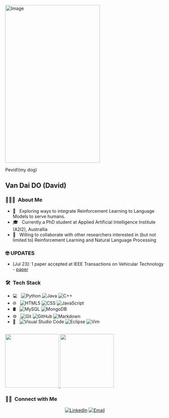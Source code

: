 <p align="center">
  <div class="caption">
    <img src="https://scontent.fcbr1-1.fna.fbcdn.net/v/t1.15752-9/372333486_837757934323166_3250184740550034835_n.jpg?_nc_cat=108&ccb=1-7&_nc_sid=ae9488&_nc_ohc=m1BJYuveO30AX9zPCY6&_nc_ht=scontent.fcbr1-1.fna&oh=03_AdTzrBuuYET9Ym7xyq8mVnEBvTImi8jTPDyqR9ifyvzqoA&oe=651ABA5A" width="300" height="500" alt="Image" />
    <p>Pevid!(my dog)</p>
  </div>
</p>
  
<h2> Van Dai DO (David) </h2>

<h3> 👨🏻‍💻 &nbsp;About Me </h3>

- 🤔 &nbsp; Exploring ways to integrate Reinforcement Learning to Language Models to serve humans.
- 🎓 &nbsp; Currently a PhD student at Applied Artificial Intelligence Institute (A2I2), Australlia
- 🌱 &nbsp; Willing to collaborate with other researchers interested in (but not limited to) Reinforcement Learning and Natural Language Processing

<h3> 🤓 UPDATES </h3>

- [Jul 23]: 1 paper accepted at IEEE Transactions on Vehicular Technology - [paper](https://ieeexplore.ieee.org/document/10174680)

<h3> 🛠 &nbsp;Tech Stack</h3>

- 💻 &nbsp;
  ![Python](https://img.shields.io/badge/-Python-333333?style=flat&logo=python)
  ![Java](https://img.shields.io/badge/-Java-333333?style=flat&logo=Java&logoColor=007396)
  ![C++](https://img.shields.io/badge/-C++-333333?style=flat&logo=C%2B%2B&logoColor=00599C)
- 🌐 &nbsp;
  ![HTML5](https://img.shields.io/badge/-HTML5-333333?style=flat&logo=HTML5)
  ![CSS](https://img.shields.io/badge/-CSS-333333?style=flat&logo=CSS3&logoColor=1572B6)
  ![JavaScript](https://img.shields.io/badge/-JavaScript-333333?style=flat&logo=javascript)
- 🛢 &nbsp;
  ![MySQL](https://img.shields.io/badge/-MySQL-333333?style=flat&logo=mysql)
  ![MongoDB](https://img.shields.io/badge/-MongoDB-333333?style=flat&logo=mongodb)
- ⚙️ &nbsp;
  ![Git](https://img.shields.io/badge/-Git-333333?style=flat&logo=git)
  ![GitHub](https://img.shields.io/badge/-GitHub-333333?style=flat&logo=github)
  ![Markdown](https://img.shields.io/badge/-Markdown-333333?style=flat&logo=markdown)
- 🔧 &nbsp;
  ![Visual Studio Code](https://img.shields.io/badge/-Visual%20Studio%20Code-333333?style=flat&logo=visual-studio-code&logoColor=007ACC)
  ![Eclipse](https://img.shields.io/badge/-Eclipse-333333?style=flat&logo=eclipse-ide&logoColor=2C2255)
  ![Vim](https://img.shields.io/badge/-Vim-333333?style=flat&logo=vim)
<br/>

<a href="https://github.com/Davido111200">
  <img height="170em" src="https://github-readme-stats-sigma-five.vercel.app/api?username=Davido111200&theme=buefy&show_icons=true" />
  <img height="170em" src="https://github-readme-stats-sigma-five.vercel.app/api/top-langs/?username=Davido111200&theme=buefy&layout=compact" />
</a>

<br/>

<h3> 🤝🏻 &nbsp;Connect with Me </h3>

<p align="center">
<a href="https://www.linkedin.com/in/do-van-dai-b28b5b133/"><img alt="LinkedIn" src="https://img.shields.io/badge/LinkedIn-DoVanDai-blue"></a>
<a href="mailto:davido111200@gmail.com"><img alt="Email" src="https://img.shields.io/badge/Email-davido111200%40gmail.com-red"></a>
</p>

